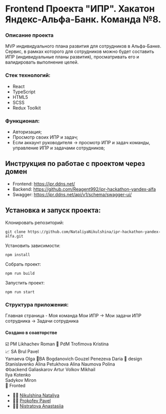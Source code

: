 # Frontend Проекта "ИПР". Хакатон Яндекс-Альфа-Банк. Команда №8.

### Описание проекта
MVP индивидуального плана развития для сотрудников в Альфа-Банке. Сервис, в рамках которого для сотрудников можно будет
составить ИПР (индивидуальные планы развития), просматривать его и валидировать выполнение
целей. 

### Стек технологий:
- React
- TypeScript
- HTML5
- SCSS
- Redux Toolkit

### Функционал:
- Авторизация;
- Просмотр своих ИПР и задач;
- Если аккаунт руководителя -> просмотр ИПР и задач команды, управление ИПР и задачами сотрудников;

## Инструкция по работае с проектом через домен
- Frontend: https://ipr.ddns.net/
- Backend: https://github.com/Reagent992/ipr-hackathon-yandex-alfa
- Swagger: https://ipr.ddns.net/api/v1/schema/swagger-ui/

## Установка и запуск проекта:

Клонировать репозиторий:

    git clone https://github.com/NataliyaNikulshina/ipr-hackathon-yandex-alfa.git

Установить зависимости:

    npm install

Собрать проект:

    npm run build

Запустить проект:

    npm run start

### Структура приложения:
Главная страница - Моя команда
Мои ИПР -> Мои задачи
ИПР сотрудника -> Задачи сотрудника


#### Создано в соавторстве
☑️ PM
Likhachev Roman	
🛵 PdM
Trofimova Kristina	
📈 SA
Brul Pavel	
Yamaeva Olga
🎯BA
Bogdanovich Gouzel
Penezeva Daria
🎨 design
Stanislavenko Alina	
Petukhova Alina	
Naumova Polina	
⚙️backend
Galiaskarov Artur
Volkov Mikhail	
Ilya Kotenko	
Sadykov Miron	
🔨 Fronted
- 👨‍💻 [Nikulshina Nataliya](https://github.com/NataliyaNikulshina)
- 👨‍💻 [Prokofev Pavel](https://github.com/Pavel-Prokofev)
- 👨‍💻 [Nistratova Anastasiia](https://github.com/Anastasiia-Nist)

